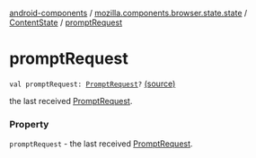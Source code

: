 [android-components](../../index.md) / [mozilla.components.browser.state.state](../index.md) / [ContentState](index.md) / [promptRequest](./prompt-request.md)

# promptRequest

`val promptRequest: `[`PromptRequest`](../../mozilla.components.concept.engine.prompt/-prompt-request/index.md)`?` [(source)](https://github.com/mozilla-mobile/android-components/blob/master/components/browser/state/src/main/java/mozilla/components/browser/state/state/ContentState.kt#L43)

the last received [PromptRequest](../../mozilla.components.concept.engine.prompt/-prompt-request/index.md).

### Property

`promptRequest` - the last received [PromptRequest](../../mozilla.components.concept.engine.prompt/-prompt-request/index.md).